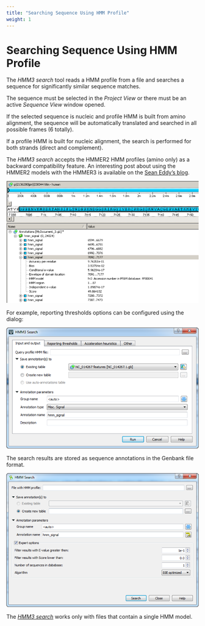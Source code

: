 ```yaml
---
title: "Searching Sequence Using HMM Profile"
weight: 1
---
```



# Searching Sequence Using HMM Profile

The _HMM3 search_ tool reads a HMM profile from a file and searches a sequence for significantly similar sequence matches.

The sequence must be selected in the _Project View_ or there must be an active _Sequence View_ window opened.

If the selected sequence is nucleic and profile HMM is built from amino alignment, the sequence will be automatically translated and searched in all possible frames (6 totally).

If a profile HMM is built for nucleic alignment, the search is performed for both strands (direct and complement).

The _HMM3 search_ accepts the HMMER2 HMM profiles (amino only) as a backward compatibility feature. An interesting post about using the HMMER2 models with the HMMER3 is available on the [Sean Eddy’s blog](http://selab.janelia.org/people/eddys/blog/?p=117).


![](/images/65930823/65930824.png)

For example, reporting thresholds options can be configured using the dialog:


![](/images/65930823/65930825.png)

The search results are stored as sequence annotations in the Genbank file format.


![](/images/65930823/65930826.png)

The [_HMM3 search_](http://ugene.unipro.ru/documentation/manual/plugins/hmm3.html#hmm3-search) works only with files that contain a single HMM model.
